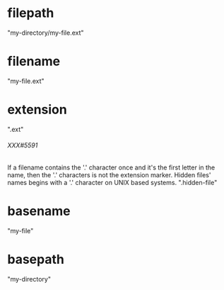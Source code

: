 
# filepath

"my-directory/my-file.ext"

# filename

"my-file.ext"

# extension

".ext"

###### XXX#5591

If a filename contains the '.' character once and it's the first letter
in the name, then the '.' characters is not the extension marker.
Hidden files' names begins with a '.' character on UNIX based systems.
".hidden-file"

# basename
"my-file"

# basepath

"my-directory"
